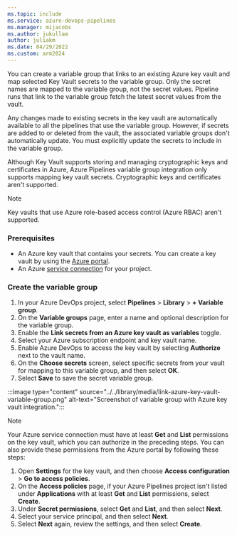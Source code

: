 ```yaml
---
ms.topic: include
ms.service: azure-devops-pipelines
ms.manager: mijacobs
ms.author: jukullam
author: juliakm
ms.date: 04/29/2022
ms.custom: arm2024
---
```


You can create a variable group that links to an existing Azure key vault and map selected Key Vault secrets to the variable group. Only the secret names are mapped to the variable group, not the secret values. Pipeline runs that link to the variable group fetch the latest secret values from the vault.

Any changes made to existing secrets in the key vault are automatically available to all the pipelines that use the variable group. However, if secrets are added to or deleted from the vault, the associated variable groups don't automatically update. You must explicitly update the secrets to include in the variable group.

Although Key Vault supports storing and managing cryptographic keys and certificates in Azure, Azure Pipelines variable group integration only supports mapping key vault secrets. Cryptographic keys and certificates aren't supported.

> [!NOTE]
> Key vaults that use Azure role-based access control (Azure RBAC) aren't supported.

### Prerequisites

- An Azure key vault that contains your secrets. You can create a key vault by using the [Azure portal](https://portal.azure.com).
- An Azure [service connection](../../library/service-endpoints.md) for your project.

### Create the variable group

1. In your Azure DevOps project, select **Pipelines** > **Library** > **+ Variable group**.
1. On the **Variable groups** page, enter a name and optional description for the variable group.
1. Enable the **Link secrets from an Azure key vault as variables** toggle.
1. Select your Azure subscription endpoint and key vault name.
1. Enable Azure DevOps to access the key vault by selecting **Authorize** next to the vault name.
1. On the **Choose secrets** screen, select specific secrets from your vault for mapping to this variable group, and then select **OK**.
1. Select **Save** to save the secret variable group.

:::image type="content" source="../../library/media/link-azure-key-vault-variable-group.png" alt-text="Screenshot of variable group with Azure key vault integration.":::

>[!NOTE]
>Your Azure service connection must have at least **Get** and **List** permissions on the key vault, which you can authorize in the preceding steps. You can also provide these permissions from the Azure portal by following these steps:
>
>1. Open **Settings** for the key vault, and then choose **Access configuration** > **Go to access policies**.
>1. On the **Access policies** page, if your Azure Pipelines project isn't listed under **Applications** with at least **Get** and **List** permissions, select **Create**.
>1. Under **Secret permissions**, select **Get** and **List**, and then select **Next**.
>1. Select your service principal, and then select **Next**.
>1. Select **Next** again, review the settings, and then select **Create**.
